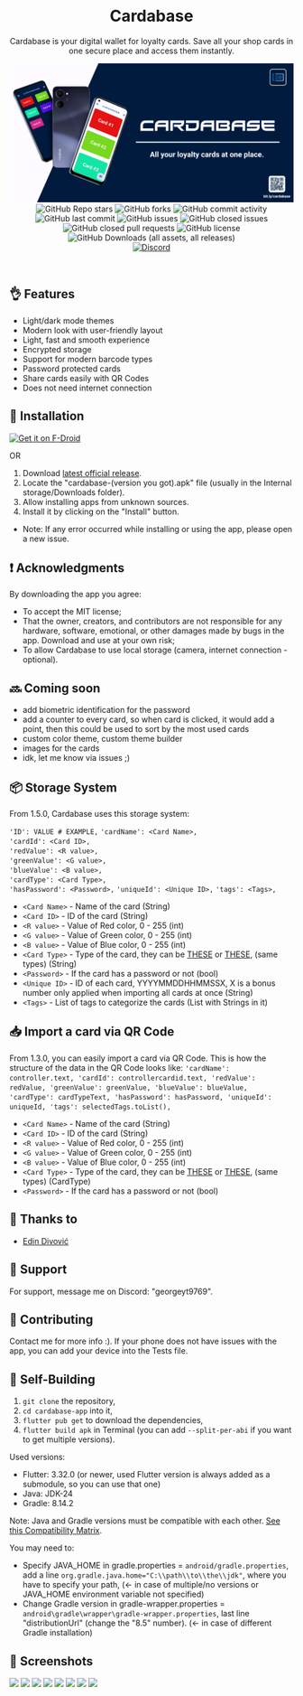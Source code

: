 <a name="readme-top"></a>

<br />

<h1 align="center">Cardabase</h1>

  <p align="center">
    Cardabase is your digital wallet for loyalty cards. Save all your shop cards in one secure place and access them instantly.
    <br />
    <div align="center">
      <img src="https://github.com/GeorgeYT9769/cardabase-app/blob/main/fastlane/metadata/android/en-US/images/featureGraphic.png?raw=true" alt="Banner">
    <!-- <a href="https://github.com/github_username/repo_name"><strong>Explore the docs »</strong></a> https://discord.com/invite/fZNDfG2xv3 -->
    <br />
    <div align="center">
      <img alt="GitHub Repo stars" src="https://img.shields.io/github/stars/GeorgeYT9769/cardabase-app?style=for-the-badge&label=Stars">
      <img alt="GitHub forks" src="https://img.shields.io/github/forks/GeorgeYT9769/cardabase-app?style=for-the-badge&label=Forks">
      <img alt="GitHub commit activity" src="https://img.shields.io/github/commit-activity/y/GeorgeYT9769/cardabase-app?style=for-the-badge&label=Commit Activity">
      <img alt="GitHub last commit" src="https://img.shields.io/github/last-commit/GeorgeYT9769/cardabase-app?style=for-the-badge&label=Last Commit">
      <img alt="GitHub issues" src="https://img.shields.io/github/issues/GeorgeYT9769/cardabase-app?style=for-the-badge&label=Issues Opened">
      <img alt="GitHub closed issues" src="https://img.shields.io/github/issues-closed/GeorgeYT9769/cardabase-app?style=for-the-badge&label=Issues Closed">
      <img alt="GitHub closed pull requests" src="https://img.shields.io/github/issues-pr-closed/GeorgeYT9769/cardabase-app?style=for-the-badge&label=Pull Requests">
      <img alt="GitHub license" src="https://img.shields.io/github/license/GeorgeYT9769/cardabase-app?style=for-the-badge&label=License">
      <img alt="GitHub Downloads (all assets, all releases)" src="https://img.shields.io/github/downloads/GeorgeYT9769/cardabase-app/total?style=for-the-badge&label=Downloads">
      <br />
      <a href="https://discord.com/invite/fZNDfG2xv3">
        <img alt="Discord" src="https://img.shields.io/badge/Discord-%235865F2.svg?style=for-the-badge&logo=discord&logoColor=white">
      </a>
    </div>
  </p>
</div>

<br />

## 👌 Features

- Light/dark mode themes
- Modern look with user-friendly layout
- Light, fast and smooth experience
- Encrypted storage
- Support for modern barcode types
- Password protected cards
- Share cards easily with QR Codes
- Does not need internet connection

## 📲 Installation

[<img src="https://fdroid.gitlab.io/artwork/badge/get-it-on.png"
     alt="Get it on F-Droid"
     height="80">](https://f-droid.org/packages/com.georgeyt9769.cardabase/)

OR

1. Download [latest official release](https://github.com/GeorgeYT9769/cardabase-app/releases/latest).
2. Locate the "cardabase-(version you got).apk" file (usually in the Internal storage/Downloads folder).
3. Allow installing apps from unknown sources.
4. Install it by clicking on the "Install" button.
- Note: If any error occurred while installing or using the app, please open a new issue.

## ❗ Acknowledgments

By downloading the app you agree:

- To accept the MIT license;
- That the owner, creators, and contributors are not responsible for any hardware, software, emotional, or other damages made by bugs in the app. Download and use at your own risk;
- To allow Cardabase to use local storage (camera, internet connection - optional).

## 🔜 Coming soon

- add biometric identification for the password
- add a counter to every card, so when card is clicked, it would add a point, then this could be used to sort by the most used cards
- custom color theme, custom theme builder
- images for the cards
- idk, let me know via issues ;)

## 📦 Storage System

From 1.5.0, Cardabase uses this storage system:

`'ID': VALUE # EXAMPLE,`
`'cardName': <Card Name>,`   
`'cardId': <Card ID>,`  
`'redValue': <R value>,`  
`'greenValue': <G value>,`  
`'blueValue': <B value>,`  
`'cardType': <Card Type>,`  
`'hasPassword': <Password>,`
`'uniqueId': <Unique ID>,`
`'tags': <Tags>,`

- `<Card Name>` - Name of the card (String)
- `<Card ID>` - ID of the card (String)
- `<R value>` - Value of Red color, 0 - 255 (int)
- `<G value>` - Value of Green color, 0 - 255 (int)
- `<B value>` - Value of Blue color, 0 - 255 (int)
- `<Card Type>` - Type of the card, they can be [THESE](https://github.com/GeorgeYT9769/cardabase-app/blob/2e86905c4fb4f861cd3008506a681aab96ea9b38/lib/pages/createcardnew.dart#L9-L27) or [THESE](https://github.com/GeorgeYT9769/cardabase-app/blob/2e86905c4fb4f861cd3008506a681aab96ea9b38/lib/pages/createcardnew.dart#L58-L89), (same types) (String)
- `<Password>` - If the card has a password or not (bool)
- `<Unique ID>` - ID of each card, YYYYMMDDHHMMSSX, X is a bonus number only applied when importing all cards at once (String)
- `<Tags>` - List of tags to categorize the cards (List with Strings in it)

## 📥 Import a card via QR Code

From 1.3.0, you can easily import a card via QR Code.
This is how the structure of the data in the QR Code looks like:
`
'cardName': controller.text,
'cardId': controllercardid.text,
'redValue': redValue,
'greenValue': greenValue,
'blueValue': blueValue,
'cardType': cardTypeText,
'hasPassword': hasPassword,
'uniqueId': uniqueId,
'tags': selectedTags.toList(),
`
- `<Card Name>` - Name of the card (String)
- `<Card ID>` - ID of the card (String)
- `<R value>` - Value of Red color, 0 - 255 (int)
- `<G value>` - Value of Green color, 0 - 255 (int)
- `<B value>` - Value of Blue color, 0 - 255 (int)
- `<Card Type>` - Type of the card, they can be [THESE](https://github.com/GeorgeYT9769/cardabase-app/blob/2e86905c4fb4f861cd3008506a681aab96ea9b38/lib/pages/createcardnew.dart#L9-L27) or [THESE](https://github.com/GeorgeYT9769/cardabase-app/blob/2e86905c4fb4f861cd3008506a681aab96ea9b38/lib/pages/createcardnew.dart#L58-L89), (same types) (CardType)
- `<Password>` - If the card has a password or not (bool)

## 🤝 Thanks to

- [Edin Divović](https://www.youtube.com/@NotEdin_)

## 🙌 Support

For support, message me on Discord: "georgeyt9769".

## 🤝 Contributing
Contact me for more info :).
If your phone does not have issues with the app, you can add your device into the Tests file.

## 🔨 Self-Building
1. `git clone` the repository,
2. `cd cardabase-app` into it,
3. `flutter pub get` to download the dependencies,
4. `flutter build apk` in Terminal (you can add `--split-per-abi` if you want to get multiple versions).

Used versions:
- Flutter: 3.32.0 (or newer, used Flutter version is always added as a submodule, so you can use that one)
- Java: JDK-24
- Gradle: 8.14.2

Note: Java and Gradle versions must be compatible with each other. [See this Compatibility Matrix](https://docs.gradle.org/current/userguide/compatibility.html).

You may need to:
- Specify JAVA_HOME in gradle.properties = `android/gradle.properties`, add a line `org.gradle.java.home="C:\\path\\to\\the\\jdk"`, where you have to specify your path, (<- in case of multiple/no versions or JAVA_HOME environment variable not specified)
- Change Gradle version in gradle-wrapper.properties = `android\gradle\wrapper\gradle-wrapper.properties`, last line "distributionUrl" (change the "8.5" number). (<- in case of different Gradle installation)

## 📸 Screenshots

<div>
<img src="https://github.com/GeorgeYT9769/cardabase-app/blob/main/fastlane/metadata/android/en-US/images/phoneScreenshots/1.png?raw=true" width=204>
<img src="https://github.com/GeorgeYT9769/cardabase-app/blob/main/fastlane/metadata/android/en-US/images/phoneScreenshots/2.png?raw=true" width=204>
<img src="https://github.com/GeorgeYT9769/cardabase-app/blob/main/fastlane/metadata/android/en-US/images/phoneScreenshots/3.png?raw=true" width=204>
<img src="https://github.com/GeorgeYT9769/cardabase-app/blob/main/fastlane/metadata/android/en-US/images/phoneScreenshots/4.png?raw=true" width=204>
<img src="https://github.com/GeorgeYT9769/cardabase-app/blob/main/fastlane/metadata/android/en-US/images/phoneScreenshots/5.png?raw=true" width=204>
<img src="https://github.com/GeorgeYT9769/cardabase-app/blob/main/fastlane/metadata/android/en-US/images/phoneScreenshots/6.png?raw=true" width=204>
<img src="https://github.com/GeorgeYT9769/cardabase-app/blob/main/fastlane/metadata/android/en-US/images/phoneScreenshots/7.png?raw=true" width=204>
<img src="https://github.com/GeorgeYT9769/cardabase-app/blob/main/fastlane/metadata/android/en-US/images/phoneScreenshots/8.png?raw=true" width=204>
</div>
